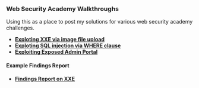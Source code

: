 ### Web Security Academy Walkthroughs 
Using this as a place to post my solutions for various web security academy challenges. 

* **[Exploting XXE via image file upload](https://github.com/nidens/wsa_docs/blob/main/xxe/lab-xxe-via-file-upload.md)**
* **[Exploting SQL injection via WHERE clause](https://github.com/nidens/wsa_docs/blob/main/sql-injection/lab-sql-injection-hidden-data.md)**
* **[Exploiting Exposed Admin Portal](https://github.com/nidens/wsa_docs/blob/main/access_control/lab-unprotected-admin-functionality.md)**

#### Example Findings Report

* **[Findings Report on XXE](xxe/findings-report.md)**

